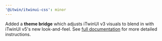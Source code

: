 ```yaml
---
'@itwin/itwinui-css': minor
---
```


Added a **theme bridge** which adjusts iTwinUI v3 visuals to blend in with iTwinUI v5's new look-and-feel. See [full documentation](https://github.com/iTwin/iTwinUI/wiki/iTwinUI-v5-theme-bridge) for more detailed instructions.
